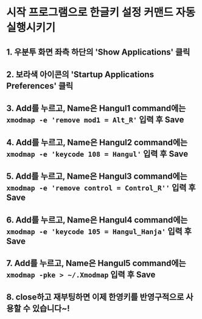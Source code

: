 # 시작 프로그램으로 한글키 설정 커맨드 자동 실행시키기

  ## 1. 우분투 화면 좌측 하단의 'Show Applications' 클릭 
  
  ## 2. 보라색 아이콘의 'Startup Applications Preferences' 클릭
  
  ## 3. Add를 누르고, Name은 Hangul1 command에는 `xmodmap -e 'remove mod1 = Alt_R'` 입력 후 Save
  
  ## 4. Add를 누르고, Name은 Hangul2 command에는 `xmodmap -e 'keycode 108 = Hangul'` 입력 후 Save
  
  ## 5. Add를 누르고, Name은 Hangul3 command에는 `xmodmap -e 'remove control = Control_R''` 입력 후 Save
  
  ## 6. Add를 누르고, Name은 Hangul4 command에는 `xmodmap -e 'keycode 105 = Hangul_Hanja'` 입력 후 Save
  
  ## 7. Add를 누르고, Name은 Hangul5 command에는 `xmodmap -pke > ~/.Xmodmap` 입력 후 Save
  
  ## 8. close하고 재부팅하면 이제 한영키를 반영구적으로 사용할 수 있습니다~!
